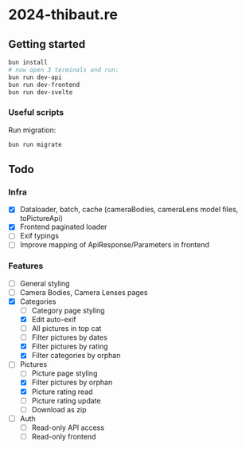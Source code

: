 # 2024-thibaut.re

## Getting started

```bash
bun install
# now open 3 terminals and run:
bun run dev-api
bun run dev-frontend
bun run dev-svelte
```

### Useful scripts

Run migration:

```sh
bun run migrate
```

## Todo

### Infra

- [x] Dataloader, batch, cache (cameraBodies, cameraLens model files, toPictureApi)
- [x] Frontend paginated loader
- [ ] Exif typings
- [ ] Improve mapping of ApiResponse/Parameters in frontend

### Features

- [ ] General styling
- [ ] Camera Bodies, Camera Lenses pages
- [x] Categories
  - [ ] Category page styling
  - [x] Edit auto-exif
  - [ ] All pictures in top cat
  - [ ] Filter pictures by dates
  - [x] Filter pictures by rating
  - [x] Filter categories by orphan
- [ ] Pictures
  - [ ] Picture page styling
  - [x] Filter pictures by orphan
  - [x] Picture rating read
  - [ ] Picture rating update
  - [ ] Download as zip
- [ ] Auth
  - [ ] Read-only API access
  - [ ] Read-only frontend
